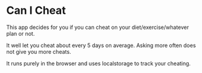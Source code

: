 # Can I Cheat

This app decides for you if you can cheat on your diet/exercise/whatever plan or not.

It well let you cheat about every 5 days on average. Asking more often does not give you more cheats.

It runs purely in the browser and uses localstorage to track your cheating.
